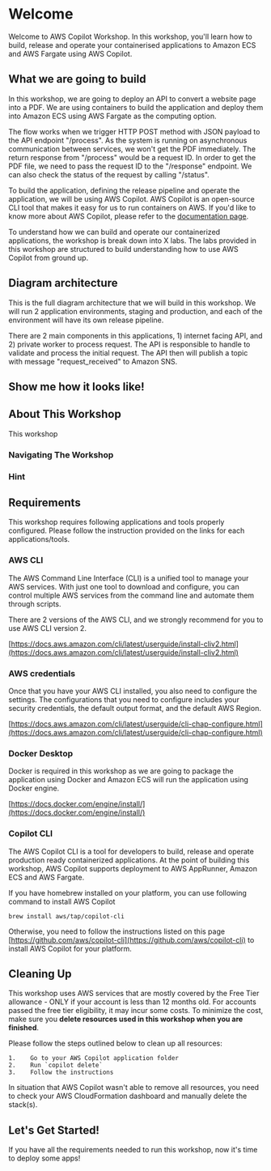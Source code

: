# Welcome  
  
Welcome to AWS Copilot Workshop. In this workshop, you'll learn how to build, release and operate your containerised applications to Amazon ECS and AWS Fargate using AWS Copilot.  
  
## What we are going to build  
  
In this workshop, we are going to deploy an API to convert a website page into a PDF. We are using containers to build the application and deploy them into Amazon ECS using AWS Fargate as the computing option.   
  
The flow works when we trigger HTTP POST method with JSON payload to the API endpoint "/process". As the system is running on asynchronous communication between services, we won't get the PDF immediately. The return response from "/process" would be a request ID. In order to get the PDF file, we need to pass the request ID to the "/response" endpoint. We can also check the status of the request by calling "/status".   
  
To build the application, defining the release pipeline and operate the application, we will be using AWS Copilot. AWS Copilot is an open-source CLI tool that makes it easy for us to run containers on AWS. If you'd like to know more about AWS Copilot, please refer to the [documentation page](https://aws.github.io/copilot-cli/).   
  
To understand how we can build and operate our containerized applications, the workshop is break down into X labs. The labs provided in this workshop are structured to build understanding how to use AWS Copilot from ground up.  
  
## Diagram architecture  
  
This is the full diagram architecture that we will build in this workshop. We will run 2 application environments, staging and production, and each of the environment will have its own release pipeline.   
  
There are 2 main components in this applications, 1) internet facing API, and 2) private worker to process request. The API is responsible to handle to validate and process the initial request. The API then will publish a topic with message "request_received" to Amazon SNS.  
  
## Show me how it looks like!  
  
## About This Workshop  
  
This workshop  
  
### Navigating The Workshop  
  
### Hint  
  
## Requirements  
  
This workshop requires following applications and tools properly configured. Please follow the instruction provided on the links for each applications/tools.  
  
### AWS CLI  
  
The AWS Command Line Interface (CLI) is a unified tool to manage your AWS services. With just one tool to download and configure, you can control multiple AWS services from the command line and automate them through scripts.  
  
There are 2 versions of the AWS CLI, and we strongly recommend for you to use AWS CLI version 2.  
  
[https://docs.aws.amazon.com/cli/latest/userguide/install-cliv2.html](https://docs.aws.amazon.com/cli/latest/userguide/install-cliv2.html)  
  
### AWS credentials  
  
Once that you have your AWS CLI installed, you also need to configure the settings. The configurations that you need to configure includes your security credentials, the default output format, and the default AWS Region.   
  
[https://docs.aws.amazon.com/cli/latest/userguide/cli-chap-configure.html](https://docs.aws.amazon.com/cli/latest/userguide/cli-chap-configure.html)  
  
### Docker Desktop  
  
Docker is required in this workshop as we are going to package the application using Docker and Amazon ECS will run the application using Docker engine.  
  
[https://docs.docker.com/engine/install/](https://docs.docker.com/engine/install/)  
  
### Copilot CLI  
  
The AWS Copilot CLI is a tool for developers to build, release and operate production ready containerized applications. At the point of building this workshop, AWS Copilot supports deployment to AWS AppRunner, Amazon ECS and AWS Fargate.  
  
If you have homebrew installed on your platform, you can use following command to install AWS Copilot  
  
```  
brew install aws/tap/copilot-cli  
```  
  
Otherwise, you need to follow the instructions listed on this page [https://github.com/aws/copilot-cli](https://github.com/aws/copilot-cli) to install AWS Copilot for your platform.  
  
## Cleaning Up  
  
This workshop uses AWS services that are mostly covered by the Free Tier allowance - ONLY if your account is less than 12 months old. For accounts passed the free tier eligibility, it may incur some costs. To minimize the cost, make sure you **delete resources used in this workshop when you are finished**.  
  
Please follow the steps outlined below to clean up all resources:  
  
    1.    Go to your AWS Copilot application folder  
    2.    Run `copilot delete`  
    3.    Follow the instructions  
In situation that AWS Copilot wasn't able to remove all resources, you need to check your AWS CloudFormation dashboard and manually delete the stack(s).  
  
## Let's Get Started!  
  
If you have all the requirements needed to run this workshop, now it's time to deploy some apps!  
  

